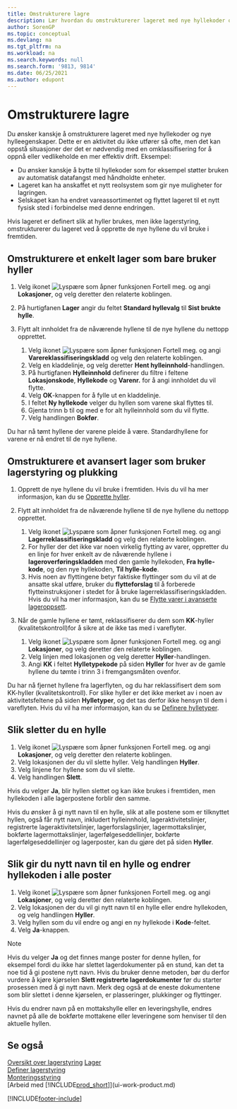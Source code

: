 ```yaml
---
title: Omstrukturere lagre
description: Lær hvordan du omstrukturerer lageret med nye hyllekoder og nye egenskaper for hyllen for å oppnå eller vedlikeholde en mer effektiv operasjon.
author: SorenGP
ms.topic: conceptual
ms.devlang: na
ms.tgt_pltfrm: na
ms.workload: na
ms.search.keywords: null
ms.search.form: '9813, 9814'
ms.date: 06/25/2021
ms.author: edupont
---
```

# <a name="restructure-warehouses"></a><a name="restructure-warehouses"></a>Omstrukturere lagre
Du ønsker kanskje å omstrukturere lageret med nye hyllekoder og nye hylleegenskaper. Dette er en aktivitet du ikke utfører så ofte, men det kan oppstå situasjoner der det er nødvendig med en omklassifisering for å oppnå eller vedlikeholde en mer effektiv drift. Eksempel:  

- Du ønsker kanskje å bytte til hyllekoder som for eksempel støtter bruken av automatisk datafangst med håndholdte enheter.  
- Lageret kan ha anskaffet et nytt reolsystem som gir nye muligheter for lagringen.  
- Selskapet kan ha endret vareassortimentet og flyttet lageret til et nytt fysisk sted i forbindelse med denne endringen.  

Hvis lageret er definert slik at hyller brukes, men ikke lagerstyring, omstrukturerer du lageret ved å opprette de nye hyllene du vil bruke i fremtiden.  

## <a name="to-restructure-a-basic-warehouse-that-uses-bins-only"></a><a name="to-restructure-a-basic-warehouse-that-uses-bins-only"></a>Omstrukturere et enkelt lager som bare bruker hyller
1.  Velg ikonet ![Lyspære som åpner funksjonen Fortell meg.](media/ui-search/search_small.png "Fortell hva du vil gjøre") og angi **Lokasjoner**, og velg deretter den relaterte koblingen.  
2.  På hurtigfanen **Lager** angir du feltet **Standard hyllevalg** til **Sist brukte hylle**.  
3.  Flytt alt innholdet fra de nåværende hyllene til de nye hyllene du nettopp opprettet.  

    1.  Velg ikonet ![Lyspære som åpner funksjonen Fortell meg.](media/ui-search/search_small.png "Fortell hva du vil gjøre") og angi **Varereklassifiseringskladd** og velg den relaterte koblingen.  
    2.  Velg en kladdelinje, og velg deretter **Hent hylleinnhold**-handlingen.  
    3.  På hurtigfanen **Hylleinnhold** definerer du filtre i feltene **Lokasjonskode**, **Hyllekode** og **Varenr.** for å angi innholdet du vil flytte.  
    4.  Velg **OK**-knappen for å fylle ut en kladdelinje.  
    5.  I feltet **Ny hyllekode** velger du hyllen som varene skal flyttes til.  
    6.  Gjenta trinn b til og med e for alt hylleinnhold som du vil flytte.  
    7.  Velg handlingen **Bokfør**.  

Du har nå tømt hyllene der varene pleide å være. Standardhyllene for varene er nå endret til de nye hyllene.  

## <a name="to-restructure-an-advanced-warehouse-that-uses-directed-put-away-and-pick"></a><a name="to-restructure-an-advanced-warehouse-that-uses-directed-put-away-and-pick"></a>Omstrukturere et avansert lager som bruker lagerstyring og plukking

1.  Opprett de nye hyllene du vil bruke i fremtiden. Hvis du vil ha mer informasjon, kan du se [Opprette hyller](warehouse-how-to-create-individual-bins.md).  
2.  Flytt alt innholdet fra de nåværende hyllene til de nye hyllene du nettopp opprettet.  

    1.  Velg ikonet ![Lyspære som åpner funksjonen Fortell meg.](media/ui-search/search_small.png "Fortell hva du vil gjøre") og angi **Lagerreklassifiseringskladd** og velg den relaterte koblingen.  
    2.  For hyller der det ikke var noen virkelig flytting av varer, oppretter du en linje for hver enkelt av de nåværende hyllene i **lageroverføringskladden** med den gamle hyllekoden, **Fra hylle-kode**, og den nye hyllekoden, **Til hylle-kode**.  
    3.  Hvis noen av flyttingene betyr faktiske flyttinger som du vil at de ansatte skal utføre, bruker du **flytteforslag** til å forberede flytteinstruksjoner i stedet for å bruke lagerreklassifiseringskladden. Hvis du vil ha mer informasjon, kan du se [Flytte varer i avanserte lageroppsett](warehouse-how-to-move-items-in-advanced-warehousing.md).  

3.  Når de gamle hyllene er tømt, reklassifiserer du dem som **KK**-hyller (kvalitetskontroll)for å sikre at de ikke tas med i vareflyter.  

    1.  Velg ikonet ![Lyspære som åpner funksjonen Fortell meg.](media/ui-search/search_small.png "Fortell hva du vil gjøre") og angi **Lokasjoner**, og velg deretter den relaterte koblingen.  
    2.  Velg linjen med lokasjonen og velg deretter **Hyller**-handlingen.  
    3.  Angi **KK** i feltet **Hylletypekode** på siden **Hyller** for hver av de gamle hyllene du tømte i trinn 3 i fremgangsmåten ovenfor.  

Du har nå fjernet hyllene fra lagerflyten, og du har reklassifisert dem som KK-hyller (kvalitetskontroll). For slike hyller er det ikke merket av i noen av aktivitetsfeltene på siden **Hylletyper**, og det tas derfor ikke hensyn til dem i vareflyten. Hvis du vil ha mer informasjon, kan du se [Definere hylletyper](warehouse-how-to-set-up-bin-types.md).  

## <a name="to-delete-a-bin"></a><a name="to-delete-a-bin"></a>Slik sletter du en hylle

1.  Velg ikonet ![Lyspære som åpner funksjonen Fortell meg.](media/ui-search/search_small.png "Fortell hva du vil gjøre") og angi **Lokasjoner**, og velg deretter den relaterte koblingen.  
2.  Velg lokasjonen der du vil slette hyller. Velg handlingen **Hyller**.  
3.  Velg linjene for hyllene som du vil slette.  
4.  Velg handlingen **Slett**.  

Hvis du velger **Ja**, blir hyllen slettet og kan ikke brukes i fremtiden, men hyllekoden i alle lagerpostene forblir den samme.  

Hvis du ønsker å gi nytt navn til en hylle, slik at alle postene som er tilknyttet hyllen, også får nytt navn, inkludert hylleinnhold, lageraktivitetslinjer, registrerte lageraktivitetslinjer, lagerforslagslinjer, lagermottakslinjer, bokførte lagermottakslinjer, lagerfølgeseddellinjer, bokførte lagerfølgeseddellinjer og lagerposter, kan du gjøre det på siden **Hyller**.  

## <a name="to-rename-a-bin-and-change-the-bin-code-in-all-records"></a><a name="to-rename-a-bin-and-change-the-bin-code-in-all-records"></a>Slik gir du nytt navn til en hylle og endrer hyllekoden i alle poster

1.  Velg ikonet ![Lyspære som åpner funksjonen Fortell meg.](media/ui-search/search_small.png "Fortell hva du vil gjøre") og angi **Lokasjoner**, og velg deretter den relaterte koblingen.  
2.  Velg lokasjonen der du vil gi nytt navn til en hylle eller endre hyllekoden, og velg handlingen **Hyller**.  
3.  Velg hyllen som du vil endre og angi en ny hyllekode i **Kode**-feltet.  
4.  Velg **Ja**-knappen.  

> [!NOTE]  
>  Hvis du velger **Ja** og det finnes mange poster for denne hyllen, for eksempel fordi du ikke har slettet lagerdokumenter på en stund, kan det ta noe tid å gi postene nytt navn. Hvis du bruker denne metoden, bør du derfor vurdere å kjøre kjørselen **Slett registrerte lagerdokumenter** før du starter prosessen med å gi nytt navn. Merk deg også at de eneste dokumentene som blir slettet i denne kjørselen, er plasseringer, plukkinger og flyttinger.  
>   
>  Hvis du endrer navn på en mottakshylle eller en leveringshylle, endres navnet på alle de bokførte mottakene eller leveringene som henviser til den aktuelle hyllen.  

## <a name="see-also"></a><a name="see-also"></a>Se også
[Oversikt over lagerstyring](design-details-warehouse-management.md)
[Lager](inventory-manage-inventory.md)  
[Definer lagerstyring](warehouse-setup-warehouse.md)     
[Monteringsstyring](assembly-assemble-items.md)    
[Arbeid med [!INCLUDE[prod_short](includes/prod_short.md)]](ui-work-product.md)


[!INCLUDE[footer-include](includes/footer-banner.md)]
